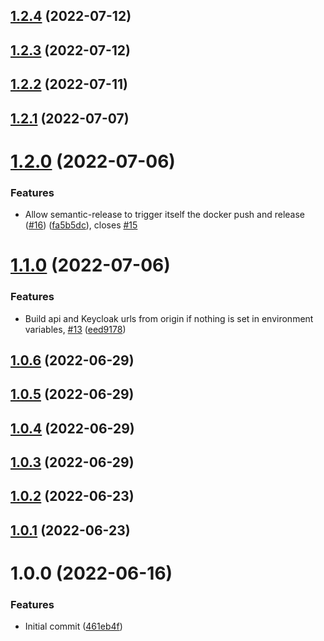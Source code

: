 ## [1.2.4](https://github.com/lajavaness/annotto-front/compare/v1.2.3...v1.2.4) (2022-07-12)

## [1.2.3](https://github.com/lajavaness/annotto-front/compare/v1.2.2...v1.2.3) (2022-07-12)

## [1.2.2](https://github.com/lajavaness/annotto-front/compare/v1.2.1...v1.2.2) (2022-07-11)

## [1.2.1](https://github.com/lajavaness/annotto-front/compare/v1.2.0...v1.2.1) (2022-07-07)

# [1.2.0](https://github.com/lajavaness/annotto-front/compare/v1.1.0...v1.2.0) (2022-07-06)


### Features

* Allow semantic-release to trigger itself the docker push and release ([#16](https://github.com/lajavaness/annotto-front/issues/16)) ([fa5b5dc](https://github.com/lajavaness/annotto-front/commit/fa5b5dc8441847b60095371723321b5e84807968)), closes [#15](https://github.com/lajavaness/annotto-front/issues/15)

# [1.1.0](https://github.com/lajavaness/annotto-front/compare/v1.0.6...v1.1.0) (2022-07-06)


### Features

* Build api and Keycloak urls from origin if nothing is set in environment variables, [#13](https://github.com/lajavaness/annotto-front/issues/13) ([eed9178](https://github.com/lajavaness/annotto-front/commit/eed9178c5b80d8fa99e75ad2e8a8474a37a697f9))

## [1.0.6](https://github.com/lajavaness/annotto-front/compare/v1.0.5...v1.0.6) (2022-06-29)

## [1.0.5](https://github.com/lajavaness/annotto-front/compare/v1.0.4...v1.0.5) (2022-06-29)

## [1.0.4](https://github.com/lajavaness/annotto-front/compare/v1.0.3...v1.0.4) (2022-06-29)

## [1.0.3](https://github.com/lajavaness/annotto-front/compare/v1.0.2...v1.0.3) (2022-06-29)

## [1.0.2](https://github.com/lajavaness/annotto-front/compare/v1.0.1...v1.0.2) (2022-06-23)

## [1.0.1](https://github.com/lajavaness/annotto-front/compare/v1.0.0...v1.0.1) (2022-06-23)

# 1.0.0 (2022-06-16)


### Features

* Initial commit ([461eb4f](https://github.com/lajavaness/annotto-front/commit/461eb4f48da1a58ba7ceb8c6fba0a23d47617bf3))
